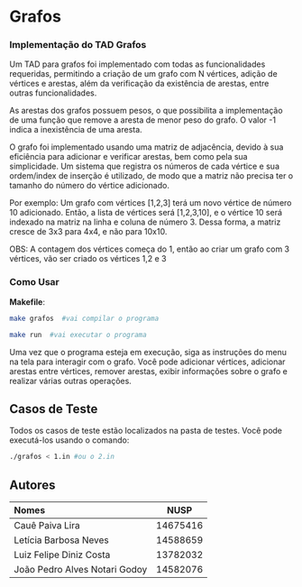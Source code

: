 # Grafos

### Implementação do TAD Grafos
Um TAD para grafos foi implementado com todas as funcionalidades requeridas, permitindo a criação de um grafo com N vértices, adição de vértices e arestas, além da verificação da existência de arestas, entre outras funcionalidades.

As arestas dos grafos possuem pesos, o que possibilita a implementação de uma função que remove a aresta de menor peso do grafo. O valor -1 indica a inexistência de uma aresta.

O grafo foi implementado usando uma matriz de adjacência, devido à sua eficiência para adicionar e verificar arestas, bem como pela sua simplicidade. Um sistema que registra os números de cada vértice e sua ordem/index de inserção é utilizado, de modo que a matriz não precisa ter o tamanho do número do vértice adicionado.

Por exemplo: Um grafo com vértices [1,2,3] terá um novo vértice de número 10 adicionado. Então, a lista de vértices será [1,2,3,10], e o vértice 10 será indexado na matriz na linha e coluna de número 3. Dessa forma, a matriz cresce de 3x3 para 4x4, e não para 10x10.

OBS: A contagem dos vértices começa do 1, então ao criar um grafo com 3 vértices, vão ser criado os vértices 1,2 e 3

### Como Usar

**Makefile**:

```bash
make grafos  #vai compilar o programa
```

```bash
make run  #vai executar o programa
```

Uma vez que o programa esteja em execução, siga as instruções do menu na tela para interagir com o grafo. Você pode adicionar vértices, adicionar arestas entre vértices, remover arestas, exibir informações sobre o grafo e realizar várias outras operações.

## Casos de Teste
Todos os casos de teste estão localizados na pasta de testes. Você pode executá-los usando o comando:

```bash
./grafos < 1.in #ou o 2.in
```

## Autores

| Nomes                         |    NUSP    |
| :---------------------------  | ---------- |
| Cauê Paiva Lira               | 14675416   |
| Letícia Barbosa Neves         | 14588659   |
| Luiz Felipe Diniz Costa       | 13782032   |
| João Pedro Alves Notari Godoy | 14582076   |


